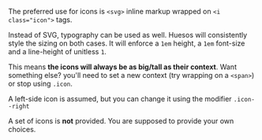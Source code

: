 The preferred use for icons is `<svg>` inline markup wrapped on `<i class="icon">` tags.

Instead of SVG, typography can be used as well. Huesos will consistently style the sizing on both cases. It will enforce a `1em` height, a `1em` font-size and a line-height of unitless `1`.

This means __the icons will always be as big/tall as their context__. Want something else? you'll need to set a new context (try wrapping on a `<span>`) or stop using `.icon`.

A left-side icon is assumed, but you can change it using the modifier `.icon--right`

A set of icons is __not__ provided. You are supposed to provide your own choices.